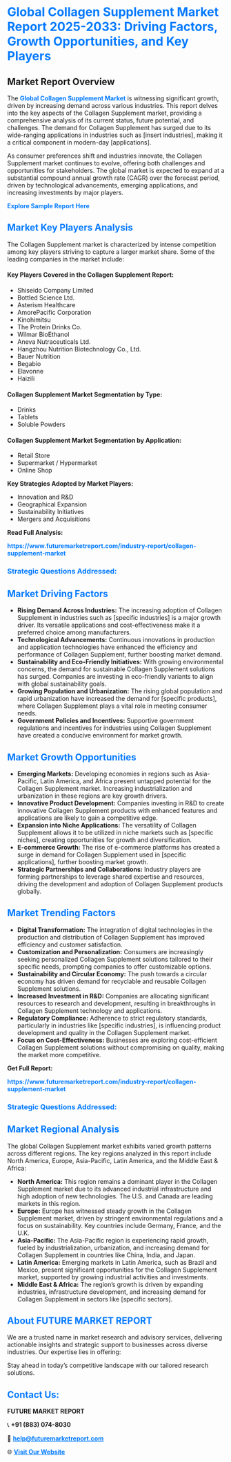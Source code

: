 <h1 style="color: #007BFF;">Global Collagen Supplement Market Report 2025-2033: Driving Factors, Growth Opportunities, and Key Players</h1>

<section id="overview">
<h2>Market Report Overview</h2>
<p>The <a href="https://www.futuremarketreport.com/industry-report/collagen-supplement-market" style="color: #007BFF; text-decoration: none;"><strong>Global Collagen Supplement Market</strong></a> is witnessing significant growth, driven by increasing demand across various industries. This report delves into the key aspects of the Collagen Supplement market, providing a comprehensive analysis of its current status, future potential, and challenges. The demand for Collagen Supplement has surged due to its wide-ranging applications in industries such as [insert industries], making it a critical component in modern-day [applications].</p>
<p>As consumer preferences shift and industries innovate, the Collagen Supplement market continues to evolve, offering both challenges and opportunities for stakeholders. The global market is expected to expand at a substantial compound annual growth rate (CAGR) over the forecast period, driven by technological advancements, emerging applications, and increasing investments by major players.</p>
</section>

<section id="overview">
<p><a href="https://www.futuremarketreport.com/request-sample/reportId=77969" style="color: #007BFF; text-decoration: none;"><strong>Explore Sample Report Here</strong></a></p>
</section>

<section id="key-players">
<h2 style="color: #007BFF;">Market Key Players Analysis</h2>
<p>The Collagen Supplement market is characterized by intense competition among key players striving to capture a larger market share. Some of the leading companies in the market include:</p>
<h4>Key Players Covered in the Collagen Supplement Report:</h4>
<ul><li>Shiseido Company Limited</li><li>Bottled Science Ltd.</li><li>Asterism Healthcare</li><li>AmorePacific Corporation</li><li>Kinohimitsu</li><li>The Protein Drinks Co.</li><li>Wilmar BioEthanol</li><li>Aneva Nutraceuticals Ltd.</li><li>Hangzhou Nutrition Biotechnology Co., Ltd.</li><li>Bauer Nutrition</li><li>Begabio</li><li>Elavonne</li><li>Haizili</li></ul>
<h4>Collagen Supplement Market Segmentation by Type:</h4>
<ul><li>Drinks</li><li>Tablets</li><li>Soluble Powders</li></ul>

<h4>Collagen Supplement Market Segmentation by Application:</h4>
<ul><li>Retail Store</li><li>Supermarket / Hypermarket</li><li>Online Shop</li></ul>
<p><strong>Key Strategies Adopted by Market Players:</strong></p>
<ul>
<li>Innovation and R&D</li>
<li>Geographical Expansion</li>
<li>Sustainability Initiatives</li>
<li>Mergers and Acquisitions</li>
</ul>
</section>

<section>
<p><strong>Read Full Analysis: </strong></p><a href="https://www.futuremarketreport.com/industry-report/collagen-supplement-market" style="color: #007BFF; text-decoration: none;"><strong>https://www.futuremarketreport.com/industry-report/collagen-supplement-market</strong></a>
<h3 style="color: #007BFF;">Strategic Questions Addressed:</h3>
</section>

<section id="driving-factors">
<h2 style="color: #007BFF;">Market Driving Factors</h2>
<ul>
<li><strong>Rising Demand Across Industries:</strong> The increasing adoption of Collagen Supplement in industries such as [specific industries] is a major growth driver. Its versatile applications and cost-effectiveness make it a preferred choice among manufacturers.</li>
<li><strong>Technological Advancements:</strong> Continuous innovations in production and application technologies have enhanced the efficiency and performance of Collagen Supplement, further boosting market demand.</li>
<li><strong>Sustainability and Eco-Friendly Initiatives:</strong> With growing environmental concerns, the demand for sustainable Collagen Supplement solutions has surged. Companies are investing in eco-friendly variants to align with global sustainability goals.</li>
<li><strong>Growing Population and Urbanization:</strong> The rising global population and rapid urbanization have increased the demand for [specific products], where Collagen Supplement plays a vital role in meeting consumer needs.</li>
<li><strong>Government Policies and Incentives:</strong> Supportive government regulations and incentives for industries using Collagen Supplement have created a conducive environment for market growth.</li>
</ul>
</section>

<section id="growth-opportunities">
<h2 style="color: #007BFF;">Market Growth Opportunities</h2>
<ul>
<li><strong>Emerging Markets:</strong> Developing economies in regions such as Asia-Pacific, Latin America, and Africa present untapped potential for the Collagen Supplement market. Increasing industrialization and urbanization in these regions are key growth drivers.</li>
<li><strong>Innovative Product Development:</strong> Companies investing in R&D to create innovative Collagen Supplement products with enhanced features and applications are likely to gain a competitive edge.</li>
<li><strong>Expansion into Niche Applications:</strong> The versatility of Collagen Supplement allows it to be utilized in niche markets such as [specific niches], creating opportunities for growth and diversification.</li>
<li><strong>E-commerce Growth:</strong> The rise of e-commerce platforms has created a surge in demand for Collagen Supplement used in [specific applications], further boosting market growth.</li>
<li><strong>Strategic Partnerships and Collaborations:</strong> Industry players are forming partnerships to leverage shared expertise and resources, driving the development and adoption of Collagen Supplement products globally.</li>
</ul>
</section>

<section id="trending-factors">
<h2 style="color: #007BFF;">Market Trending Factors</h2>
<ul>
<li><strong>Digital Transformation:</strong> The integration of digital technologies in the production and distribution of Collagen Supplement has improved efficiency and customer satisfaction.</li>
<li><strong>Customization and Personalization:</strong> Consumers are increasingly seeking personalized Collagen Supplement solutions tailored to their specific needs, prompting companies to offer customizable options.</li>
<li><strong>Sustainability and Circular Economy:</strong> The push towards a circular economy has driven demand for recyclable and reusable Collagen Supplement solutions.</li>
<li><strong>Increased Investment in R&D:</strong> Companies are allocating significant resources to research and development, resulting in breakthroughs in Collagen Supplement technology and applications.</li>
<li><strong>Regulatory Compliance:</strong> Adherence to strict regulatory standards, particularly in industries like [specific industries], is influencing product development and quality in the Collagen Supplement market.</li>
<li><strong>Focus on Cost-Effectiveness:</strong> Businesses are exploring cost-efficient Collagen Supplement solutions without compromising on quality, making the market more competitive.</li>
</ul>
</section>

<section>
<p><strong>Get Full Report: </strong></p><a href="https://www.futuremarketreport.com/industry-report/collagen-supplement-market" style="color: #007BFF; text-decoration: none;"><strong>https://www.futuremarketreport.com/industry-report/collagen-supplement-market</strong></a>
<h3 style="color: #007BFF;">Strategic Questions Addressed:</h3>
</section>


<section id="regional-analysis">
<h2 style="color: #007BFF;">Market Regional Analysis</h2>
<p>The global Collagen Supplement market exhibits varied growth patterns across different regions. The key regions analyzed in this report include North America, Europe, Asia-Pacific, Latin America, and the Middle East & Africa:</p>
<ul>
<li><strong>North America:</strong> This region remains a dominant player in the Collagen Supplement market due to its advanced industrial infrastructure and high adoption of new technologies. The U.S. and Canada are leading markets in this region.</li>
<li><strong>Europe:</strong> Europe has witnessed steady growth in the Collagen Supplement market, driven by stringent environmental regulations and a focus on sustainability. Key countries include Germany, France, and the U.K.</li>
<li><strong>Asia-Pacific:</strong> The Asia-Pacific region is experiencing rapid growth, fueled by industrialization, urbanization, and increasing demand for Collagen Supplement in countries like China, India, and Japan.</li>
<li><strong>Latin America:</strong> Emerging markets in Latin America, such as Brazil and Mexico, present significant opportunities for the Collagen Supplement market, supported by growing industrial activities and investments.</li>
<li><strong>Middle East & Africa:</strong> The region’s growth is driven by expanding industries, infrastructure development, and increasing demand for Collagen Supplement in sectors like [specific sectors].</li>
</ul>
</section>

<footer>
<h2 style="color: #007BFF;">About FUTURE MARKET REPORT</h2>
<p>We are a trusted name in market research and advisory services, delivering actionable insights and strategic support to businesses across diverse industries. Our expertise lies in offering:</p>

<p>Stay ahead in today’s competitive landscape with our tailored research solutions.</p>

<h2 style="color: #007BFF;">Contact Us:</h2>
<p><strong>FUTURE MARKET REPORT</strong></p>
<p>📞 <strong>+91 (883) 074-8030</strong></p>
<p>📧 <strong><a href="mailto:help@futuremarketreport.com" style="color: #007BFF;">help@futuremarketreport.com</a></strong></p>
<p>🌐 <strong><a href="https://www.futuremarketreport.com/" style="color: #007BFF;">Visit Our Website</a></strong></p>
</footer>